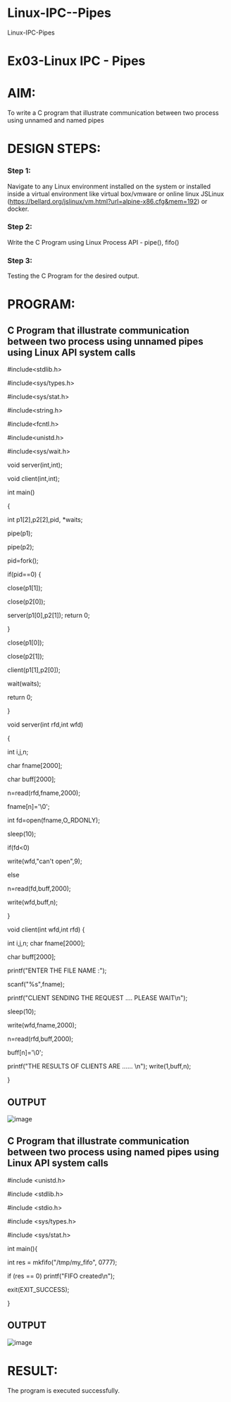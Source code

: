 # Linux-IPC--Pipes
Linux-IPC-Pipes


# Ex03-Linux IPC - Pipes

# AIM:
To write a C program that illustrate communication between two process using unnamed and named pipes

# DESIGN STEPS:

### Step 1:

Navigate to any Linux environment installed on the system or installed inside a virtual environment like virtual box/vmware or online linux JSLinux (https://bellard.org/jslinux/vm.html?url=alpine-x86.cfg&mem=192) or docker.

### Step 2:

Write the C Program using Linux Process API - pipe(), fifo()

### Step 3:

Testing the C Program for the desired output. 

# PROGRAM:

## C Program that illustrate communication between two process using unnamed pipes using Linux API system calls

#include<stdlib.h>

#include<sys/types.h> 

#include<sys/stat.h> 

#include<string.h> 

#include<fcntl.h> 

#include<unistd.h>

#include<sys/wait.h>

void server(int,int); 

void client(int,int); 

int main() 

{ 

int p1[2],p2[2],pid, *waits; 

pipe(p1); 

pipe(p2); 

pid=fork(); 

if(pid==0) { 

close(p1[1]); 

close(p2[0]); 


server(p1[0],p2[1]); return 0;

 } 

close(p1[0]); 

close(p2[1]); 

client(p1[1],p2[0]); 

wait(waits); 

return 0; 

} 


void server(int rfd,int wfd) 

{ 

int i,j,n; 

char fname[2000]; 

char buff[2000];

n=read(rfd,fname,2000);

fname[n]='\0';

int fd=open(fname,O_RDONLY);

sleep(10); 

if(fd<0) 

write(wfd,"can't open",9); 

else 

n=read(fd,buff,2000); 

write(wfd,buff,n); 

}

void client(int wfd,int rfd) {

int i,j,n; char fname[2000];

char buff[2000];

printf("ENTER THE FILE NAME :");

scanf("%s",fname);

printf("CLIENT SENDING THE REQUEST .... PLEASE WAIT\n");

sleep(10);

write(wfd,fname,2000);

n=read(rfd,buff,2000);

buff[n]='\0';

printf("THE RESULTS OF CLIENTS ARE ...... \n"); write(1,buff,n);

}



## OUTPUT

![image](https://github.com/BHARATHNATRAJAN/Linux-IPC-Pipes/assets/147473529/944e5b22-e8e8-4a9e-afcf-80328fc07876)

## C Program that illustrate communication between two process using named pipes using Linux API system calls

#include <unistd.h>

#include <stdlib.h>

#include <stdio.h>

#include <sys/types.h>

#include <sys/stat.h>

int main(){

int res = mkfifo("/tmp/my_fifo", 0777);

if (res == 0) printf("FIFO created\n");

exit(EXIT_SUCCESS);

}



## OUTPUT

![image](https://github.com/BHARATHNATRAJAN/Linux-IPC-Pipes/assets/147473529/08e56e38-4ffb-4a73-9f07-460e60d9e86c)

# RESULT:
The program is executed successfully.
